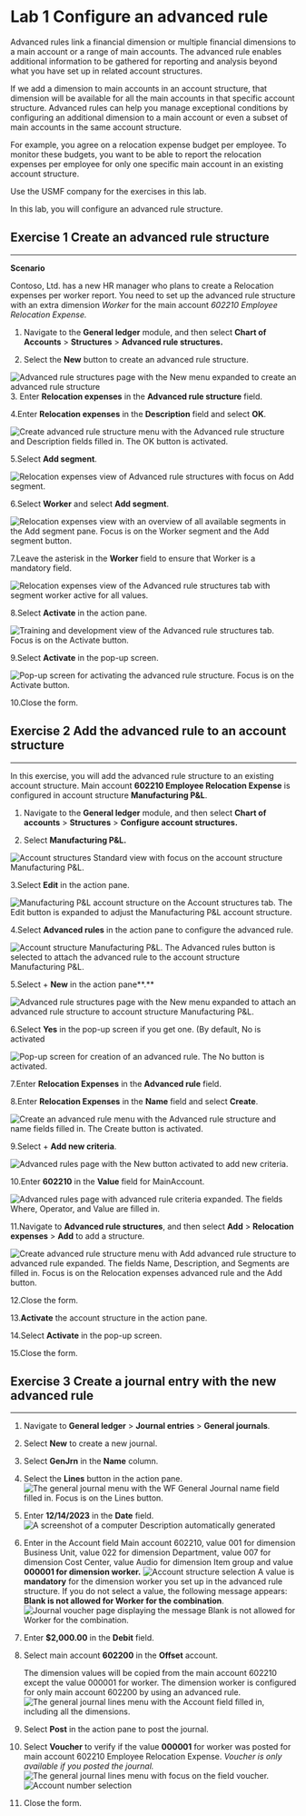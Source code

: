 Lab 1 Configure an advanced rule
================================

Advanced rules link a financial dimension or multiple financial dimensions to a
main account or a range of main accounts. The advanced rule enables additional
information to be gathered for reporting and analysis beyond what you have set
up in related account structures.

If we add a dimension to main accounts in an account structure, that dimension
will be available for all the main accounts in that specific account structure.
Advanced rules can help you manage exceptional conditions by configuring an
additional dimension to a main account or even a subset of main accounts in the
same account structure.

For example, you agree on a relocation expense budget per employee. To monitor
these budgets, you want to be able to report the relocation expenses per
employee for only one specific main account in an existing account structure.

Use the USMF company for the exercises in this lab.

In this lab, you will configure an advanced rule structure.

## Exercise 1 Create an advanced rule structure 
---------------------------------------------

**Scenario**

Contoso, Ltd. has a new HR manager who plans to create a Relocation expenses per
worker report. You need to set up the advanced rule structure with an extra
dimension *Worker* for the main account *602210 Employee Relocation Expense.*

1.  Navigate to the **General ledger** module, and then select **Chart of
    Accounts** \> **Structures** \> **Advanced rule structures.**

2.  Select the **New** button to create an advanced rule structure.

![Advanced rule structures page with the New menu expanded to create an advanced rule structure](../images/LP1P1.png)
3. Enter **Relocation expenses** in the **Advanced rule structure** field.

4.Enter **Relocation expenses** in the **Description** field and select **OK**.

![Create advanced rule structure menu with the Advanced rule structure and Description fields filled in. The OK button is activated.](../images/LP1P2.png)

5.Select **Add segment**.

![Relocation expenses view of Advanced rule structures with focus on Add segment.](../images/LP1P3.png)

6.Select **Worker** and select **Add segment**.

![Relocation expenses view with an overview of all available segments in the Add segment pane. Focus is on the Worker segment and the Add segment button.](../images/LP1P4.png)

7.Leave the asterisk in the **Worker** field to ensure that Worker is a
    mandatory field.

![Relocation expenses view of the Advanced rule structures tab with segment worker active for all values.](../images/LP1P5.png)

8.Select **Activate** in the action pane.

![Training and development view of the Advanced rule structures tab. Focus is on the Activate button.](../images/LP1P6.png)

9.Select **Activate** in the pop-up screen.

![Pop-up screen for activating the advanced rule structure. Focus is on the Activate button.](../images/LP1P7.png)

10.Close the form.

## Exercise 2 Add the advanced rule to an account structure 
---------------------------------------------------------

In this exercise, you will add the advanced rule structure to an existing
account structure. Main account **602210 Employee Relocation Expense** is
configured in account structure **Manufacturing P&L**.

1.  Navigate to the **General ledger** module, and then select **Chart of
    accounts** \> **Structures** \> **Configure account structures.**

2.  Select **Manufacturing P&L.**

![Account structures Standard view with focus on the account structure Manufacturing P&L.](../images/LP1P8.png)

3.Select **Edit** in the action pane.

![Manufacturing P&L account structure on the Account structures tab. The Edit button is expanded to adjust the Manufacturing P&L account structure.](../images/LP1P9.png)

4.Select **Advanced rules** in the action pane to configure the advanced rule.

![Account structure Manufacturing P&L. The Advanced rules button is selected to attach the advanced rule to the account structure Manufacturing P&L.](../images/LP1P10.png)

5.Select + **New** in the action pane**.**

![Advanced rule structures page with the New menu expanded to attach an advanced rule structure to account structure Manufacturing P&L.](../images/LP1P11.png)

6.Select **Yes** in the pop-up screen if you get one. (By default, No is
    activated

![Pop-up screen for creation of an advanced rule. The No button is activated. ](../images/LP1P12.png)

7.Enter **Relocation Expenses** in the **Advanced rule** field.

8.Enter **Relocation Expenses** in the **Name** field and select **Create**.

![Create an advanced rule menu with the Advanced rule structure and name fields filled in. The Create button is activated.](../images/LP1P13.png)

9.Select + **Add new criteria**.

![Advanced rules page with the New button activated to add new criteria.](../images/LP1P14.png)

10.Enter **602210** in the **Value** field for MainAccount.

![Advanced rules page with advanced rule criteria expanded. The fields Where, Operator, and Value are filled in.](../images/LP1P15.png)

11.Navigate to **Advanced rule structures**, and then select **Add** \>
    **Relocation expenses** \> **Add** to add a structure.

![Create advanced rule structure menu with Add advanced rule structure to advanced rule expanded. The fields Name, Description, and Segments are filled in. Focus is on the Relocation expenses advanced rule and the Add button.](../images/LP1P16.png)

12.Close the form.

13.**Activate** the account structure in the action pane.

14.Select **Activate** in the pop-up screen.

15.Close the form.

## Exercise 3 Create a journal entry with the new advanced rule
------------------------------------------------------------

1.  Navigate to **General ledger** \> **Journal entries** \> **General
    journals**.

2.  Select **New** to create a new journal.

3.  Select **GenJrn** in the **Name** column.

4.  Select the **Lines** button in the action pane.
![The general journal menu with the WF General Journal name field filled in. Focus is on the Lines button.](../images/LP1P17.png)

5. Enter **12/14/2023** in the **Date** field.
![A screenshot of a computer Description automatically generated](../images/LP1P18.png)

6. Enter in the Account field Main account 602210, value 001 for dimension
    Business Unit, value 022 for dimension Department, value 007 for dimension
    Cost Center, value Audio for dimension Item group and value **000001 for
    dimension worker.**
![Account structure selection](../images/LP1P19.png)
   A value is **mandatory** for the dimension worker you set up in the advanced rule structure. If you do not select a value, the following message appears: **Blank is not allowed for Worker for the combination**.
![Journal voucher page displaying the message Blank is not allowed for Worker for the combination.](../images/LP1P20.png)

7. Enter **$2,000.00** in the **Debit** field.

8. Select main account **602200** in the **Offset** account.

    The dimension values will be copied from the main account 602210 except the
    value 000001 for worker. The dimension worker is configured for only main
    account 602200 by using an advanced rule.
![The general journal lines menu with the Account field filled in, including all the dimensions.](../images/LP1P21.png)



9. Select **Post** in the action pane to post the journal.

10. Select **Voucher** to verify if the value **000001** for worker was posted
    for main account 602210 Employee Relocation Expense. *Voucher is only
    available if you posted the journal.*
![The general journal lines menu with focus on the field voucher.](../images/LP1P22.png)
![Account number selection](../images/LP1P23.png)

11. Close the form.
